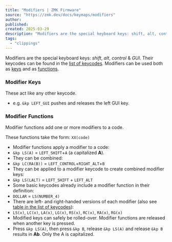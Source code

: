 ```yaml
---
title: "Modifiers | ZMK Firmware"
source: "https://zmk.dev/docs/keymaps/modifiers"
author:
published:
created: 2025-03-29
description: "Modifiers are the special keyboard keys: shift, alt, control & GUI. Their keycodes can be found in the list of keycodes."
tags:
  - "clippings"
---
```

Modifiers are the special keyboard keys: *shift*, *alt*, *control* & *GUI*. Their keycodes can be found in the [list of keycodes](https://zmk.dev/docs/keymaps/list-of-keycodes#modifiers). Modifiers can be used both as [keys](https://zmk.dev/docs/keymaps/#modifier-keys) and as [functions](https://zmk.dev/docs/keymaps/#modifier-functions).

### Modifier Keys​

These act like any other keycode.

- e.g. `&kp LEFT_GUI` pushes and releases the left GUI key.

### Modifier Functions​

Modifier functions add one or more modifiers to a code.

These functions take the form: `XX(code)`

- Modifier functions apply a modifier to a code:
- `&kp LS(A)` = `LEFT_SHIFT`+`A` (a capitalized **A**).
- They can be combined:
- `&kp LC(RA(B))` = `LEFT_CONTROL`+`RIGHT_ALT`+`B`
- They can be applied to a modifier keycode to create combined modifier keys:
- `&kp LS(LALT)` = `LEFT_SHIFT` + `LEFT_ALT`
- Some basic keycodes already include a modifier function in their definition:
- `DOLLAR` = `LS(NUMBER_4)`
- There are left- and right-handed versions of each modifier (also see [table in the list of keycodes](https://zmk.dev/docs/keymaps/list-of-keycodes#modifiers)):
- `LS(x)`, `LC(x)`, `LA(x)`, `LG(x)`, `RS(x)`, `RC(x)`, `RA(x)`, `RG(x)`
- Modified keys can safely be rolled-over. Modifier functions are released when another key is pressed.
- Press `&kp LS(A)`, then press `&kp B`, release `&kp LS(A)` and release `&kp B` results in **Ab**. Only the A is capitalized.
